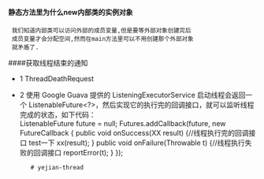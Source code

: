#### 静态方法里为什么new内部类的实例对象
     我们知道内部类可以访问外部的成员变量,但是要等外部对象创建完后
     成员变量才会分配空间,然而在main方法里可以不用创建那个外部对象
     就矛盾了.
####获取线程结束的通知
* 1 ThreadDeathRequest
* 2 使用 Google Guava 提供的 ListeningExecutorService 启动线程会返回一个 ListenableFuture<?>，然后实现它的执行完的回调接口，就可以监听线程完成的状态，如下代码：     
    ListenableFuture<XX> future = null;
    Futures.addCallback(future,
         new FutureCallback<XX> {
           public void onSuccess(XX result) {//线程执行完的回调接口 test一下
             xx(result);
           }
           public void onFailure(Throwable t) {//线程执行失败的回调接口
             reportError(t);
           }
         });     
         
        
   
         # yejian-thread
